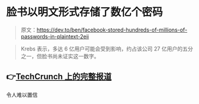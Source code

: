# 脸书以明文形式存储了数亿个密码

> 原文：<https://dev.to/ben/facebook-stored-hundreds-of-millions-of-passwords-in-plaintext-2eii>

> Krebs 表示，多达 6 亿用户可能会受到影响，约占该公司 27 亿用户的五分之一，但脸书尚未证实这一数字。

## 👉[TechCrunch 上的完整报道](https://techcrunch.com/2019/03/21/facebook-plaintext-passwords/)

令人难以置信